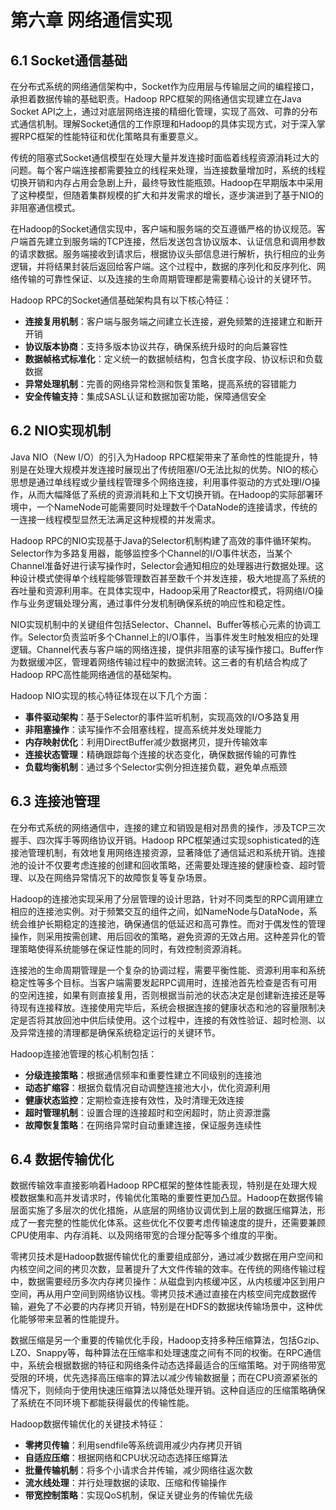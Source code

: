 # 第六章 网络通信实现

## 6.1 Socket通信基础

在分布式系统的网络通信架构中，Socket作为应用层与传输层之间的编程接口，承担着数据传输的基础职责。Hadoop RPC框架的网络通信实现建立在Java Socket API之上，通过对底层网络连接的精细化管理，实现了高效、可靠的分布式通信机制。理解Socket通信的工作原理和Hadoop的具体实现方式，对于深入掌握RPC框架的性能特征和优化策略具有重要意义。

传统的阻塞式Socket通信模型在处理大量并发连接时面临着线程资源消耗过大的问题。每个客户端连接都需要独立的线程来处理，当连接数量增加时，系统的线程切换开销和内存占用会急剧上升，最终导致性能瓶颈。Hadoop在早期版本中采用了这种模型，但随着集群规模的扩大和并发需求的增长，逐步演进到了基于NIO的非阻塞通信模式。

在Hadoop的Socket通信实现中，客户端和服务端的交互遵循严格的协议规范。客户端首先建立到服务端的TCP连接，然后发送包含协议版本、认证信息和调用参数的请求数据。服务端接收到请求后，根据协议头部信息进行解析，执行相应的业务逻辑，并将结果封装后返回给客户端。这个过程中，数据的序列化和反序列化、网络传输的可靠性保证、以及连接的生命周期管理都是需要精心设计的关键环节。

Hadoop RPC的Socket通信基础架构具有以下核心特征：

- **连接复用机制**：客户端与服务端之间建立长连接，避免频繁的连接建立和断开开销
- **协议版本协商**：支持多版本协议共存，确保系统升级时的向后兼容性
- **数据帧格式标准化**：定义统一的数据帧结构，包含长度字段、协议标识和负载数据
- **异常处理机制**：完善的网络异常检测和恢复策略，提高系统的容错能力
- **安全传输支持**：集成SASL认证和数据加密功能，保障通信安全

## 6.2 NIO实现机制

Java NIO（New I/O）的引入为Hadoop RPC框架带来了革命性的性能提升，特别是在处理大规模并发连接时展现出了传统阻塞I/O无法比拟的优势。NIO的核心思想是通过单线程或少量线程管理多个网络连接，利用事件驱动的方式处理I/O操作，从而大幅降低了系统的资源消耗和上下文切换开销。在Hadoop的实际部署环境中，一个NameNode可能需要同时处理数千个DataNode的连接请求，传统的一连接一线程模型显然无法满足这种规模的并发需求。

Hadoop RPC的NIO实现基于Java的Selector机制构建了高效的事件循环架构。Selector作为多路复用器，能够监控多个Channel的I/O事件状态，当某个Channel准备好进行读写操作时，Selector会通知相应的处理器进行数据处理。这种设计模式使得单个线程能够管理数百甚至数千个并发连接，极大地提高了系统的吞吐量和资源利用率。在具体实现中，Hadoop采用了Reactor模式，将网络I/O操作与业务逻辑处理分离，通过事件分发机制确保系统的响应性和稳定性。

NIO实现机制中的关键组件包括Selector、Channel、Buffer等核心元素的协调工作。Selector负责监听多个Channel上的I/O事件，当事件发生时触发相应的处理逻辑。Channel代表与客户端的网络连接，提供非阻塞的读写操作接口。Buffer作为数据缓冲区，管理着网络传输过程中的数据流转。这三者的有机结合构成了Hadoop RPC高性能网络通信的基础架构。

Hadoop NIO实现的核心特征体现在以下几个方面：

- **事件驱动架构**：基于Selector的事件监听机制，实现高效的I/O多路复用
- **非阻塞操作**：读写操作不会阻塞线程，提高系统并发处理能力
- **内存映射优化**：利用DirectBuffer减少数据拷贝，提升传输效率
- **连接状态管理**：精确跟踪每个连接的状态变化，确保数据传输的可靠性
- **负载均衡机制**：通过多个Selector实例分担连接负载，避免单点瓶颈

## 6.3 连接池管理

在分布式系统的网络通信中，连接的建立和销毁是相对昂贵的操作，涉及TCP三次握手、四次挥手等网络协议开销。Hadoop RPC框架通过实现sophisticated的连接池管理机制，有效地复用网络连接资源，显著降低了通信延迟和系统开销。连接池的设计不仅要考虑连接的创建和回收策略，还需要处理连接的健康检查、超时管理、以及在网络异常情况下的故障恢复等复杂场景。

Hadoop的连接池实现采用了分层管理的设计思路，针对不同类型的RPC调用建立相应的连接池实例。对于频繁交互的组件之间，如NameNode与DataNode，系统会维护长期稳定的连接池，确保通信的低延迟和高可靠性。而对于偶发性的管理操作，则采用按需创建、用后回收的策略，避免资源的无效占用。这种差异化的管理策略使得系统能够在保证性能的同时，有效控制资源消耗。

连接池的生命周期管理是一个复杂的协调过程，需要平衡性能、资源利用率和系统稳定性等多个目标。当客户端需要发起RPC调用时，连接池首先检查是否有可用的空闲连接，如果有则直接复用，否则根据当前池的状态决定是创建新连接还是等待现有连接释放。连接使用完毕后，系统会根据连接的健康状态和池的容量限制决定是否将其放回池中供后续使用。这个过程中，连接的有效性验证、超时检测、以及异常连接的清理都是确保系统稳定运行的关键环节。

Hadoop连接池管理的核心机制包括：

- **分级连接策略**：根据通信频率和重要性建立不同级别的连接池
- **动态扩缩容**：根据负载情况自动调整连接池大小，优化资源利用
- **健康状态监控**：定期检查连接有效性，及时清理无效连接
- **超时管理机制**：设置合理的连接超时和空闲超时，防止资源泄露
- **故障恢复策略**：在网络异常时自动重建连接，保证服务连续性

## 6.4 数据传输优化

数据传输效率直接影响着Hadoop RPC框架的整体性能表现，特别是在处理大规模数据集和高并发请求时，传输优化策略的重要性更加凸显。Hadoop在数据传输层面实施了多层次的优化措施，从底层的网络协议调优到上层的数据压缩算法，形成了一套完整的性能优化体系。这些优化不仅要考虑传输速度的提升，还需要兼顾CPU使用率、内存消耗、以及网络带宽的合理分配等多个维度的平衡。

零拷贝技术是Hadoop数据传输优化的重要组成部分，通过减少数据在用户空间和内核空间之间的拷贝次数，显著提升了大文件传输的效率。在传统的网络传输过程中，数据需要经历多次内存拷贝操作：从磁盘到内核缓冲区，从内核缓冲区到用户空间，再从用户空间到网络协议栈。零拷贝技术通过直接在内核空间完成数据传输，避免了不必要的内存拷贝开销，特别是在HDFS的数据块传输场景中，这种优化能够带来显著的性能提升。

数据压缩是另一个重要的传输优化手段，Hadoop支持多种压缩算法，包括Gzip、LZO、Snappy等，每种算法在压缩率和处理速度之间有不同的权衡。在RPC通信中，系统会根据数据的特征和网络条件动态选择最适合的压缩策略。对于网络带宽受限的环境，优先选择高压缩率的算法以减少传输数据量；而在CPU资源紧张的情况下，则倾向于使用快速压缩算法以降低处理开销。这种自适应的压缩策略确保了系统在不同环境下都能获得最优的传输性能。

Hadoop数据传输优化的关键技术特征：

- **零拷贝传输**：利用sendfile等系统调用减少内存拷贝开销
- **自适应压缩**：根据网络和CPU状况动态选择压缩算法
- **批量传输机制**：将多个小请求合并传输，减少网络往返次数
- **流水线处理**：并行处理数据的读取、压缩和传输操作
- **带宽控制策略**：实现QoS机制，保证关键业务的传输优先级
